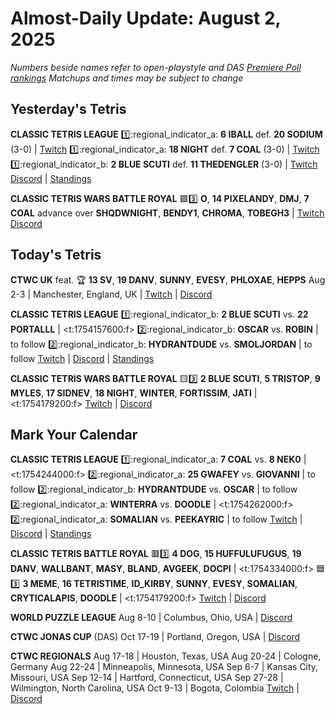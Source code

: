 # Almost-Daily Update: August 2, 2025
*Numbers beside names refer to open-playstyle and DAS [Premiere Poll rankings](https://premierepoll.wordpress.com/)*
*Matchups and times may be subject to change*

## Yesterday's Tetris
**CLASSIC TETRIS LEAGUE**
:one::regional_indicator_a:  **6 IBALL** def. **20 SODIUM** (3-0)  |  [Twitch](https://www.twitch.tv/videos/2527654859?t=00h11m44s)
:one::regional_indicator_a:  **18 NIGHT** def. **7 COAL** (3-0)  |  [Twitch](https://www.twitch.tv/videos/2527654859?t=00h49m23s)
:one::regional_indicator_b:  **2 BLUE SCUTI** def. **11 THEDENGLER** (3-0)  |  [Twitch](https://www.twitch.tv/videos/2527853033?t=00h19m13s)
[Discord](https://tinyurl.com/classictetrisleague)  |  [Standings](https://ctlscoreboard.herokuapp.com)

**CLASSIC TETRIS WARS BATTLE ROYAL**
:green_square::three:  **O**, **14 PIXELANDY**, **DMJ**, **7 COAL** advance over **SHQDWNIGHT**, **BENDY1**, **CHROMA**, **TOBEGH3**  |  [Twitch](https://www.twitch.tv/videos/2526702779)
[Discord](https://discord.gg/Ev4Dg8pfMU)

## Today's Tetris
**CTWC UK** 
feat. :trophy: **13 SV**, **19 DANV**, **SUNNY**, **EVESY**, **PHLOXAE**, **HEPPS**
Aug 2-3  |  Manchester, England, UK  |  [Twitch](https://www.twitch.tv/classictetris)  |  [Discord](https://discord.gg/whba9DHrRv)

**CLASSIC TETRIS LEAGUE**
:one::regional_indicator_b:  **2 BLUE SCUTI** vs. **22 PORTALLL**  |  <t:1754157600:f>
:two::regional_indicator_b:  **OSCAR** vs. **ROBIN**  |  to follow
:two::regional_indicator_b:  **HYDRANTDUDE** vs. **SMOLJORDAN**  |  to follow
[Twitch](https://twitch.tv/classictetrisleague)  |  [Discord](https://tinyurl.com/classictetrisleague)  |  [Standings](https://ctlscoreboard.herokuapp.com)

**CLASSIC TETRIS WARS BATTLE ROYAL**
:yellow_square::three:  **2 BLUE SCUTI**, **5 TRISTOP**, **9 MYLES**, **17 SIDNEV**, **18 NIGHT**, **WINTER**, **FORTISSIM**, **JATI**  |  <t:1754179200:f>
[Twitch](https://twitch.tv/tetriswars)  |  [Discord](https://discord.gg/Ev4Dg8pfMU)


## Mark Your Calendar
**CLASSIC TETRIS LEAGUE**
:one::regional_indicator_a:  **7 COAL** vs. **8 NEK0**  |  <t:1754244000:f>
:two::regional_indicator_a:  **25 GWAFEY** vs. **GIOVANNI**  |  to follow
:two::regional_indicator_b:  **HYDRANTDUDE** vs. **OSCAR**  |  to follow
:two::regional_indicator_a:  **WINTERRA** vs. **DOODLE**  |  <t:1754262000:f>
:two::regional_indicator_a:  **SOMALIAN** vs. **PEEKAYRIC**  |  to follow
[Twitch](https://twitch.tv/classictetrisleague)  |  [Discord](https://tinyurl.com/classictetrisleague)  |  [Standings](https://ctlscoreboard.herokuapp.com)

**CLASSIC TETRIS BATTLE ROYAL**
:red_square::three:  **4 DOG**, **15 HUFFULUFUGUS**, **19 DANV**, **WALLBANT**, **MASY**, **BLAND**, **AVGEEK**, **DOCPI**  |  <t:1754334000:f>
:blue_square::three:  **3 MEME**, **16 TETRISTIME**, **ID_KIRBY**, **SUNNY**, **EVESY**, **SOMALIAN**, **CRYTICALAPIS**, **DOODLE**  |  <t:1754179200:f>
[Twitch](https://twitch.tv/tetriswars)  |  [Discord](https://discord.gg/Ev4Dg8pfMU)

**WORLD PUZZLE LEAGUE**
Aug 8-10  |  Columbus, Ohio, USA  |  [Discord](https://discord.gg/rHdMafy5q9)

**CTWC JONAS CUP** (DAS)
Oct 17-19  |  Portland, Oregon, USA  |  [Discord](https://tinyurl.com/ctwcdiscord)  

**CTWC REGIONALS**
Aug 17-18  |  Houston, Texas, USA
Aug 20-24  |  Cologne, Germany
Aug 22-24  |  Minneapolis, Minnesota, USA
Sep 6-7  |  Kansas City, Missouri, USA
Sep 12-14  |  Hartford, Connecticut, USA
Sep 27-28  |  Wilmington, North Carolina, USA
Oct 9-13  |  Bogota, Colombia
[Twitch](https://www.twitch.tv/classictetris)  |  [Discord](https://tinyurl.com/ctwcdiscord)